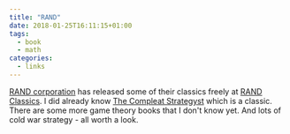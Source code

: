```yaml
---
title: "RAND"
date: 2018-01-25T16:11:15+01:00
tags:
  - book
  - math
categories:
  - links
---
```


[RAND corporation](https://www.rand.org) has released some of their
classics freely at [RAND
Classics](https://www.rand.org/pubs/classics.html).  I did already
know [The Compleat
Strategyst](https://www.rand.org/pubs/commercial_books/CB113-1.html)
which is a classic.  There are some more game theory books that I
don't know yet.  And lots of cold war strategy - all worth a look.
<!-- more -->
